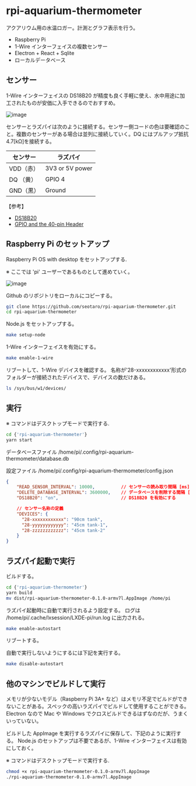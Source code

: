 # rpi-aquarium-thermometer

アクアリウム用の水温ロガー。計測とグラフ表示を行う。

- Raspberry Pi
- 1-Wire インターフェイスの複数センサー
- Electron + React + Sqlite
- ローカルデータベース

## センサー

1-Wire インターフェイスの DS18B20 が精度も良く手軽に使え、水中用途に加工されたものが安価に入手できるのでおすすめ。

![image](https://github.com/seotaro/rpi-aquarium-thermometer/assets/46148606/6b31e91b-24c5-42be-8f83-0be1be4eddaf)

センサーとラズパイは次のように接続する。センサー側コードの色は要確認のこと。複数のセンサーがある場合は並列に接続していく。DQ にはプルアップ抵抗 4.7[kΩ]を接続する。

| センサー  |    ラズパイ     |
| --------- | --------------- |
| VDD（赤） | 3V3 or 5V power |
| DQ （黄） | GPIO 4          |
| GND（黒） | Ground          |

【参考】

- [DS18B20](https://github.com/seotaro/rpi-aquarium-thermometer/files/12840952/2812.pdf)
- [GPIO and the 40-pin Header](https://www.raspberrypi.com/documentation/computers/raspberry-pi.html)

## Raspberry Pi のセットアップ

Raspberry Pi OS with desktop をセットアップする.

※ ここでは 'pi' ユーザーであるものとして進めていく。

![image](https://github.com/seotaro/rpi-aquarium-thermometer/assets/46148606/8dcb66fd-17d6-46c5-b309-436bd1638f3c)

Github のリポジトリをローカルにコピーする。

```bash
git clone https://github.com/seotaro/rpi-aquarium-thermometer.git
cd rpi-aquarium-thermometer
```

Node.js をセットアップする。

```bash
make setup-node
```

1-Wire インターフェイスを有効にする。

```bash
make enable-1-wire
```

リブートして、1-Wire デバイスを確認する。
名称が'28-xxxxxxxxxxxx'形式のフォルダーが接続されたデバイスで、デバイスの数だけある。

```bash
ls /sys/bus/w1/devices/
```

## 実行

※ コマンドはデスクトップモードで実行する.

```bash
cd {'rpi-aquarium-thermometer'}
yarn start
```

データベースファイル
/home/pi/.config/rpi-aquarium-thermometer/database.db

設定ファイル
/home/pi/.config/rpi-aquarium-thermometer/config.json

```json
{
    "READ_SENSOR_INTERVAL": 10000,          // センサーの読み取り間隔 [ms]
    "DELETE_DATABASE_INTERVAL": 3600000,    // データベースを削除する間隔 [ms]
    "DS18B20": "on",                        // DS18B20 を有効にする

    // センサー名称の定義
    "DEVICES": {
      "28-xxxxxxxxxxxx": "90cm tank",
      "28-yyyyyyyyyyyy": "45cm tank-1",
      "28-zzzzzzzzzzzz": "45cm tank-2"
    }
}
```

## ラズパイ起動で実行

ビルドする。

```bash
cd {'rpi-aquarium-thermometer'}
yarn build
mv dist/rpi-aquarium-thermometer-0.1.0-armv7l.AppImage /home/pi
```

ラズパイ起動時に自動で実行されるよう設定する。
ログは /home/pi/.cache/lxsession/LXDE-pi/run.log に出力される。

```bash
make enable-autostart
```

リブートする。

自動で実行しないようにするには下記を実行する。

```bash
make disable-autostart
```

## 他のマシンでビルドして実行

メモリが少ないモデル（Raspberry Pi 3A+ など）はメモリ不足でビルドができないことがある。スペックの高いラズパイでビルドして使用することができる。Electron なので Mac や Windows でクロスビルドできるはずなのだが、うまくいっていない。

ビルドした AppImage を実行するラズパイに保存して、下記のように実行する。
Node.js のセットアップは不要であるが、1-Wire インターフェイスは有効にしておく。

※ コマンドはデスクトップモードで実行する.

```bash
chmod +x rpi-aquarium-thermometer-0.1.0-armv7l.AppImage
./rpi-aquarium-thermometer-0.1.0-armv7l.AppImage
```
